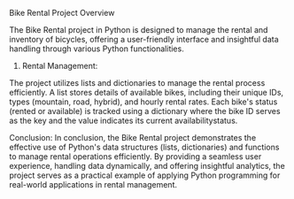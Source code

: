 Bike Rental Project Overview

The Bike Rental project in Python is designed to manage the rental and inventory of bicycles, 
offering a user-friendly interface and insightful data handling through various Python functionalities.

1. Rental Management:
   
  The project utilizes lists and dictionaries to manage the rental process efficiently. 
  A list stores details of available bikes, including their unique IDs, types 
  (mountain, road, hybrid), and hourly rental rates. Each bike's status (rented or available) 
  is tracked using a dictionary where the bike ID serves as the key and the value indicates its current availabilitystatus.

Conclusion:
In conclusion, the Bike Rental project demonstrates the effective use of Python's data structures 
(lists, dictionaries) and functions to manage rental operations efficiently. By providing a seamless user experience, 
handling data dynamically, and offering insightful analytics, the project serves as a practical example of applying Python 
programming for real-world applications in rental management.  
